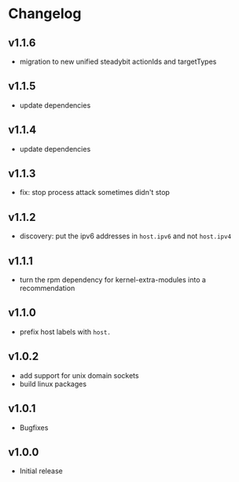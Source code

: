 # Changelog

## v1.1.6

- migration to new unified steadybit actionIds and targetTypes

## v1.1.5

- update dependencies

## v1.1.4

- update dependencies

## v1.1.3

 - fix: stop process attack sometimes didn't stop

## v1.1.2

 - discovery: put the ipv6 addresses in `host.ipv6` and not `host.ipv4`

## v1.1.1

 - turn the rpm dependency for kernel-extra-modules into a recommendation

## v1.1.0

 - prefix host labels with `host.`

## v1.0.2

 - add support for unix domain sockets
 - build linux packages

## v1.0.1

 - Bugfixes

## v1.0.0

 - Initial release
